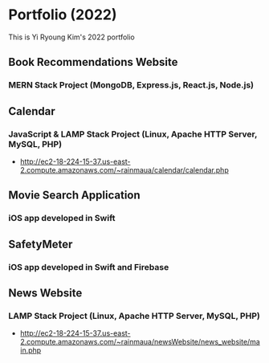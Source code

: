 # Portfolio (2022)
This is Yi Ryoung Kim's 2022 portfolio

## Book Recommendations Website 
### MERN Stack Project (MongoDB, Express.js, React.js, Node.js)

## Calendar 
### JavaScript & LAMP Stack Project (Linux, Apache HTTP Server, MySQL, PHP)
- http://ec2-18-224-15-37.us-east-2.compute.amazonaws.com/~rainmaua/calendar/calendar.php

## Movie Search Application
### iOS app developed in Swift

## SafetyMeter 
### iOS app developed in Swift and Firebase 

## News Website 
### LAMP Stack Project (Linux, Apache HTTP Server, MySQL, PHP)
- http://ec2-18-224-15-37.us-east-2.compute.amazonaws.com/~rainmaua/newsWebsite/news_website/main.php


